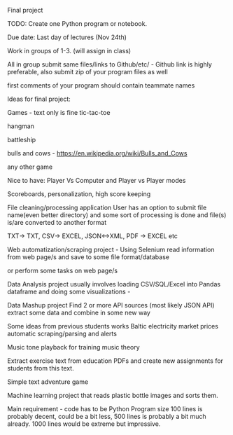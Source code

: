 Final project

TODO: Create one Python program or notebook.

Due date: Last day of lectures (Nov 24th)

Work in groups of 1-3. (will assign in class)

All in group submit same files/links to Github/etc/ - Github link is highly preferable, also submit zip of your program files as well

first comments of your program should contain teammate names

Ideas for final project:

Games - text only is fine
tic-tac-toe

hangman

battleship

bulls and cows - https://en.wikipedia.org/wiki/Bulls_and_Cows

any other game

Nice to have: Player Vs Computer and Player vs Player modes

Scoreboards, personalization, high score keeping

File cleaning/processing application
User has an option to submit file name(even better directory) and some sort of processing is done and file(s) is/are converted to another format

TXT-> TXT, CSV-> EXCEL, JSON<->XML, PDF -> EXCEL etc

Web automatization/scraping project - Using Selenium
read information from web page/s and save to some file format/database

or perform some tasks on web page/s

Data Analysis project
usually involves loading CSV/SQL/Excel into Pandas dataframe and doing some visualizations -

Data Mashup project
Find 2 or more API sources (most likely JSON API) extract some data and combine in some new way

Some ideas from previous students works
Baltic electricity market prices automatic scraping/parsing and alerts

Music tone playback for training music theory

Extract exercise text from education PDFs and create new assignments for students from this text.

Simple text adventure game

Machine learning project that reads plastic bottle images and sorts them.

Main requirement - code has to be Python
Program size 100 lines is probably decent, could be a bit less, 500 lines is probably a bit much already. 1000 lines would be extreme but impressive.